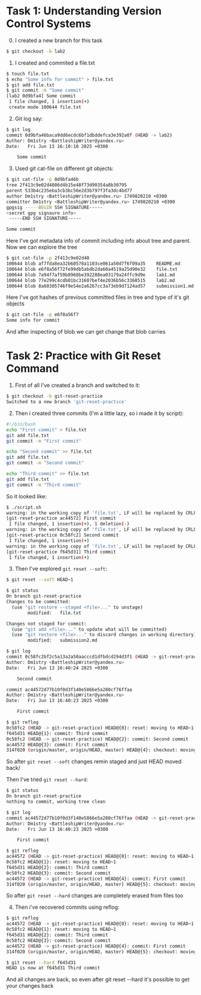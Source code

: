 # Task 1: Understanding Version Control Systems

0) I created a new branch for this task
```bash
$ git checkout -b lab2
```
1) I created and commited a file.txt
```bash
$ touch file.txt
$ echo "Some info for commit" > file.txt
$ git add file.txt
$ git commit -m "Some commit"
[lab2 0d9bfa4] Some commit
 1 file changed, 1 insertion(+)
 create mode 100644 file.txt
```
2) Git log say:
```bash
$ git log
commit 0d9bfa46baca9dd6ecdc6bf1dbddefca3e392a0f (HEAD -> lab2)
Author: Dm1stry <BattleshipWriter@yandex.ru>
Date:   Fri Jun 13 16:10:10 2025 +0300

    Some commit
```
3) Used git cat-file on different git objects:

```bash
$ git cat-file -p 0d9bfa46b
tree 2f413c9e02d4806d4b15e48f73d90354a8b30795
parent 533b4c235eba3cb3bc56e2d3b797f3fa3dc4bd77
author Dm1stry <BattleshipWriter@yandex.ru> 1749820210 +0300
committer Dm1stry <BattleshipWriter@yandex.ru> 1749820210 +0300
gpgsig -----BEGIN SSH SIGNATURE-----
<secret gpg signaure info>
 -----END SSH SIGNATURE-----

Some commit
```

Here I've got metadata info of commit including info about tree and parent. Now we can explore the tree

```bash
$ git cat-file -p 2f413c9e02d48
100644 blob af7fda8ea32b60578a1103ce061a50d7f6f09a35    README.md
100644 blob e6f8a56f72fe99db5abdb2da60a4519a25d90e32    file.txt
100644 blob 7a94f7af59b8968be392288ea03179a24ffc9d9e    lab1.md
100644 blob 77e299c4cdb01bc31607bef4e2036b56c3368515    lab2.md
100644 blob 8a60305746f9e54e2a6267cc3a73eb9d7124ad57    submission1.md
```

Here I've got hashes of previous committed files in tree and type of it's git objects

```bash
$ git cat-file -p e6f8a56f7
Some info for commit
```

And after inspecting of blob we can get change that blob carries

# Task 2: Practice with Git Reset Command

1) First of all I've created a branch and switched to it:
```bash
$ git checkout -b git-reset-practice
Switched to a new branch 'git-reset-practice'
```

2) Then i created three commits (I'm a little lazy, so i made it by script):
```sh
#!/bin/bash
echo "First commit" > file.txt
git add file.txt
git commit -m "First commit"

echo "Second commit" >> file.txt
git add file.txt
git commit -m "Second commit"

echo "Third commit" >> file.txt
git add file.txt
git commit -m "Third commit"
```
So it looked like:
```bash
$ ./script.sh 
warning: in the working copy of 'file.txt', LF will be replaced by CRLF the next time Git touches it
[git-reset-practice ac44572] First commit
 1 file changed, 1 insertion(+), 1 deletion(-)
warning: in the working copy of 'file.txt', LF will be replaced by CRLF the next time Git touches it
[git-reset-practice 0c58fc2] Second commit
 1 file changed, 1 insertion(+)
warning: in the working copy of 'file.txt', LF will be replaced by CRLF the next time Git touches it
[git-reset-practice f645d31] Third commit
 1 file changed, 1 insertion(+)
 ```

3) Then I've explored `git reset --soft`:
```bash
$ git reset --soft HEAD~1

$ git status
On branch git-reset-practice
Changes to be committed:
  (use "git restore --staged <file>..." to unstage)
        modified:   file.txt

Changes not staged for commit:
  (use "git add <file>..." to update what will be committed)
  (use "git restore <file>..." to discard changes in working directory)
        modified:   submission2.md

$ git log
commit 0c58fc2bf2c5a13a2a50aacccd1dfbdcd294d3f1 (HEAD -> git-reset-practice)
Author: Dm1stry <BattleshipWriter@yandex.ru>
Date:   Fri Jun 13 16:40:24 2025 +0300

    Second commit

commit ac44572d77b10f0d3f140e5866e5a280cf76ffaa
Author: Dm1stry <BattleshipWriter@yandex.ru>
Date:   Fri Jun 13 16:40:23 2025 +0300

    First commit

$ git reflog
0c58fc2 (HEAD -> git-reset-practice) HEAD@{0}: reset: moving to HEAD~1
f645d31 HEAD@{1}: commit: Third commit
0c58fc2 (HEAD -> git-reset-practice) HEAD@{2}: commit: Second commit
ac44572 HEAD@{3}: commit: First commit
314f020 (origin/master, origin/HEAD, master) HEAD@{4}: checkout: moving from master to git-reset-practice
```

So after `git reset --soft` changes remin staged and just HEAD moved back/

Then I've tried `git reset --hard`:
```bash
$ git status
On branch git-reset-practice
nothing to commit, working tree clean

$ git log
commit ac44572d77b10f0d3f140e5866e5a280cf76ffaa (HEAD -> git-reset-practice)
Author: Dm1stry <BattleshipWriter@yandex.ru>
Date:   Fri Jun 13 16:40:23 2025 +0300

    First commit

$ git reflog
ac44572 (HEAD -> git-reset-practice) HEAD@{0}: reset: moving to HEAD~1
0c58fc2 HEAD@{1}: reset: moving to HEAD~1
f645d31 HEAD@{2}: commit: Third commit
0c58fc2 HEAD@{3}: commit: Second commit
ac44572 (HEAD -> git-reset-practice) HEAD@{4}: commit: First commit
314f020 (origin/master, origin/HEAD, master) HEAD@{5}: checkout: moving from master to git-reset-practice
```

So after `git reset --hard` changes are completely erased from files too

4) Then i've recovered commits using reflog:
```bash
$ git reflog
ac44572 (HEAD -> git-reset-practice) HEAD@{0}: reset: moving to HEAD~1
0c58fc2 HEAD@{1}: reset: moving to HEAD~1
f645d31 HEAD@{2}: commit: Third commit
0c58fc2 HEAD@{3}: commit: Second commit
ac44572 (HEAD -> git-reset-practice) HEAD@{4}: commit: First commit
314f020 (origin/master, origin/HEAD, master) HEAD@{5}: checkout: moving from master to git-reset-practice

$ git reset --hard f645d31
HEAD is now at f645d31 Third commit
```

And all changes are back, so even after git reset --hard it's possible to get your changes back